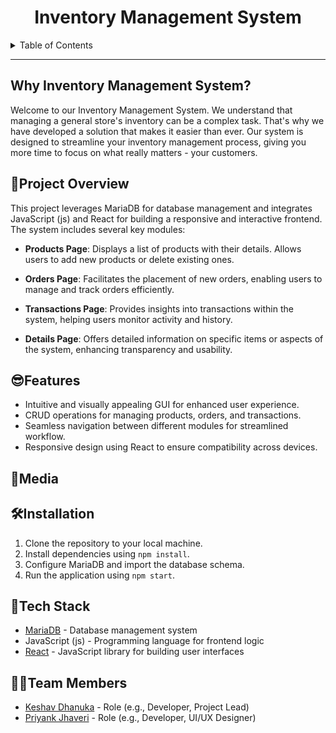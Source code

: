 <h1 align="center">Inventory Management System</h1>

<details>
<summary>Table of Contents</summary>

- [Why Inventory Management System?](#why-inventory-management-system)
- [📝Project Overview](#project-overview)
- [😎Features](#features)
- [🔗Media](#media)
- [🛠Installation](#installation)
- [🔧Tech Stack](#tech-stack)
- [👨‍💻Team Members](#team-members)

</details>

---

## Why Inventory Management System?

Welcome to our Inventory Management System. We understand that managing a general store's inventory can be a complex task. That's why we have developed a solution that makes it easier than ever. Our system is designed to streamline your inventory management process, giving you more time to focus on what really matters - your customers.

## 📝Project Overview

This project leverages MariaDB for database management and integrates JavaScript (js) and React for building a responsive and interactive frontend. The system includes several key modules:

- **Products Page**: Displays a list of products with their details. Allows users to add new products or delete existing ones.

- **Orders Page**: Facilitates the placement of new orders, enabling users to manage and track orders efficiently.

- **Transactions Page**: Provides insights into transactions within the system, helping users monitor activity and history.

- **Details Page**: Offers detailed information on specific items or aspects of the system, enhancing transparency and usability.

## 😎Features

- Intuitive and visually appealing GUI for enhanced user experience.
- CRUD operations for managing products, orders, and transactions.
- Seamless navigation between different modules for streamlined workflow.
- Responsive design using React to ensure compatibility across devices.

## 🔗Media



## 🛠Installation

1. Clone the repository to your local machine.
2. Install dependencies using `npm install`.
3. Configure MariaDB and import the database schema.
4. Run the application using `npm start`.

## 🔧Tech Stack

- [MariaDB](https://mariadb.org/) - Database management system
- JavaScript (js) - Programming language for frontend logic
- [React](https://reactjs.org/) - JavaScript library for building user interfaces

## 👨‍💻Team Members

- [Keshav Dhanuka](https://github.com/KeshavD01) - Role (e.g., Developer, Project Lead)
- [Priyank Jhaveri](https://github.com/SuperJPcoder) - Role (e.g., Developer, UI/UX Designer)
